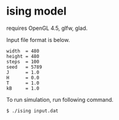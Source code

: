 ising model
====

requires OpenGL 4.5, glfw, glad.

Input file format is below.

```
width  = 480
height = 480
steps  = 100
seed   = 5789
J      = 1.0
H      = 0.0
T      = 1.0
kB     = 1.0
```

To run simulation, run following command.
```sh
$ ./ising input.dat
```

